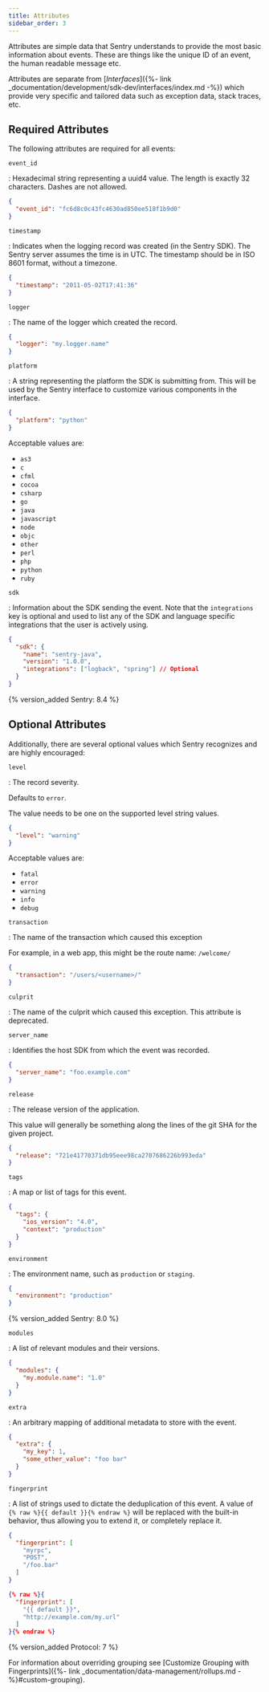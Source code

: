 ```yaml
---
title: Attributes
sidebar_order: 3
---
```


Attributes are simple data that Sentry understands to provide the most basic
information about events. These are things like the unique ID of an event, the
human readable message etc.

Attributes are separate from [_Interfaces_]({%- link
_documentation/development/sdk-dev/interfaces/index.md -%}) which provide very specific
and tailored data such as exception data, stack traces, etc.

## Required Attributes

The following attributes are required for all events:

`event_id`

: Hexadecimal string representing a uuid4 value. The length is exactly 32
  characters. Dashes are not allowed.

  ```json
  {
    "event_id": "fc6d8c0c43fc4630ad850ee518f1b9d0"
  }
  ```

`timestamp`

: Indicates when the logging record was created (in the Sentry SDK). The Sentry
  server assumes the time is in UTC. The timestamp should be in ISO 8601 format,
  without a timezone.

  ```json
  {
    "timestamp": "2011-05-02T17:41:36"
  }
  ```

`logger`

: The name of the logger which created the record.

  ```json
  {
    "logger": "my.logger.name"
  }
  ```

`platform`

: A string representing the platform the SDK is submitting from. This will be
  used by the Sentry interface to customize various components in the interface.

  ```json
  {
    "platform": "python"
  }
  ```

  Acceptable values are:

  -   `as3`
  -   `c`
  -   `cfml`
  -   `cocoa`
  -   `csharp`
  -   `go`
  -   `java`
  -   `javascript`
  -   `node`
  -   `objc`
  -   `other`
  -   `perl`
  -   `php`
  -   `python`
  -   `ruby`

`sdk`

: Information about the SDK sending the event. Note that the `integrations` key
  is optional and used to list any of the SDK and language specific integrations
  that the user is actively using.

  ```json
  {
    "sdk": {
      "name": "sentry-java",
      "version": "1.0.0",
      "integrations": ["logback", "spring"] // Optional
    }
  }
  ```

  {% version_added Sentry: 8.4 %}

## Optional Attributes

Additionally, there are several optional values which Sentry recognizes and are
highly encouraged:

`level`

: The record severity.

  Defaults to `error`.

  The value needs to be one on the supported level string values.

  ```json
  {
    "level": "warning"
  }
  ```

  Acceptable values are:

  -   `fatal`
  -   `error`
  -   `warning`
  -   `info`
  -   `debug`

`transaction`

: The name of the transaction which caused this exception

  For example, in a web app, this might be the route name: `/welcome/`

  ```json
  {
    "transaction": "/users/<username>/"
  }
  ```

`culprit`

: The name of the culprit which caused this exception. This attribute is
  deprecated.

`server_name`

: Identifies the host SDK from which the event was recorded.

  ```json
  {
    "server_name": "foo.example.com"
  }
  ```

`release`

: The release version of the application.

  This value will generally be something along the lines of the git SHA for the
  given project.

  ```json
  {
    "release": "721e41770371db95eee98ca2707686226b993eda"
  }
  ```

`tags`

: A map or list of tags for this event.

  ```json
  {
    "tags": {
      "ios_version": "4.0",
      "context": "production"
    }
  }
  ```

`environment`

: The environment name, such as `production` or `staging`.

  ```json
  {
    "environment": "production"
  }
  ```

  {% version_added Sentry: 8.0 %}

`modules`

: A list of relevant modules and their versions.

  ```json
  {
    "modules": {
      "my.module.name": "1.0"
    }
  }
  ```

`extra`

: An arbitrary mapping of additional metadata to store with the event.

  ```json
  {
    "extra": {
      "my_key": 1,
      "some_other_value": "foo bar"
    }
  }
  ```

`fingerprint`

: A list of strings used to dictate the deduplication of this event. A value
  of `{% raw %}{{ default }}{% endraw %}` will be replaced with the built-in
  behavior, thus allowing you to extend it, or completely replace it.

  ```json
  {
    "fingerprint": [
      "myrpc",
      "POST",
      "/foo.bar"
    ]
  }
  ```

  ```json
  {% raw %}{
    "fingerprint": [
      "{{ default }}",
      "http://example.com/my.url"
    ]
  }{% endraw %}
  ```

  {% version_added Protocol: 7 %}

For information about overriding grouping see [Customize Grouping with
Fingerprints]({%- link _documentation/data-management/rollups.md -%}#custom-grouping).
